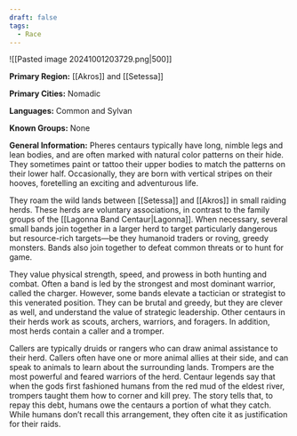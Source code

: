 ```yaml
---
draft: false
tags:
  - Race
---
```

![[Pasted image 20241001203729.png|500]]

**Primary Region:** [[Akros]] and [[Setessa]]

**Primary Cities:** Nomadic

**Languages:** Common and Sylvan

**Known Groups:** None

**General Information:**  Pheres centaurs typically have long, nimble legs and lean bodies, and are often marked with natural color patterns on their hide. They sometimes paint or tattoo their upper bodies to match the patterns on their lower half. Occasionally, they are born with vertical stripes on their hooves, foretelling an exciting and adventurous life.

They roam the wild lands between [[Setessa]] and [[Akros]] in small raiding herds. These herds are voluntary associations, in contrast to the family groups of the [[Lagonna Band Centaur|Lagonna]]. When necessary, several small bands join together in a larger herd to target particularly dangerous but resource-rich targets—be they humanoid traders or roving, greedy monsters. Bands also join together to defeat common threats or to hunt for game. 
 
They value physical strength, speed, and prowess in both hunting and combat. Often a band is led by the strongest and most dominant warrior, called the charger. However, some bands elevate a tactician or strategist to this venerated position. They can be brutal and greedy, but they are clever as well, and understand the value of strategic leadership. Other centaurs in their herds work as scouts, archers, warriors, and foragers. In addition, most herds contain a caller and a tromper. 

Callers are typically druids or rangers who can draw animal assistance to their herd. Callers often have one or more animal allies at their side, and can speak to animals to learn about the surrounding lands.
Trompers are the most powerful and feared warriors of the herd. Centaur legends say that when the gods first fashioned humans from the red mud of the eldest river, trompers taught them how to corner and kill prey. The story tells that, to repay this debt, humans owe the centaurs a portion of what they catch. While humans don’t recall this arrangement, they often cite it as justification for their raids.